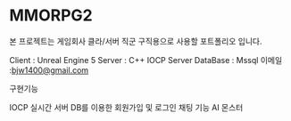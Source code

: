 # MMORPG2

본 프로젝트는 게임회사 클라/서버 직군 구직용으로 사용할 포트폴리오 입니다.

Client : Unreal Engine 5
Server : C++ IOCP Server
DataBase : Mssql
이메일 :bjw1400@gmail.com



구현기능

IOCP 실시간 서버
DB를 이용한 회원가입 및 로그인
채팅 기능
AI 몬스터
